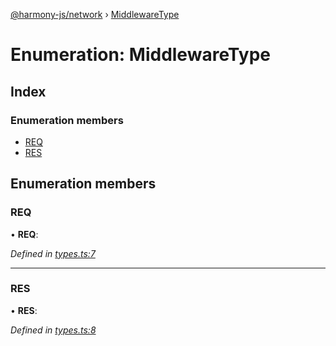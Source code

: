 [@harmony-js/network](../globals.md) › [MiddlewareType](middlewaretype.md)

# Enumeration: MiddlewareType

## Index

### Enumeration members

* [REQ](middlewaretype.md#req)
* [RES](middlewaretype.md#res)

## Enumeration members

###  REQ

• **REQ**:

*Defined in [types.ts:7](https://github.com/FireStack-Lab/Harmony-sdk-core/blob/33571de/packages/harmony-network/src/types.ts#L7)*

___

###  RES

• **RES**:

*Defined in [types.ts:8](https://github.com/FireStack-Lab/Harmony-sdk-core/blob/33571de/packages/harmony-network/src/types.ts#L8)*

